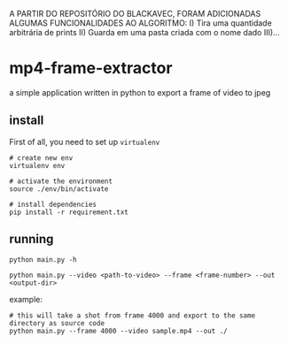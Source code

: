 A PARTIR DO REPOSITÓRIO DO BLACKAVEC, FORAM ADICIONADAS ALGUMAS FUNCIONALIDADES AO ALGORITMO:
I) Tira uma quantidade arbitrária de prints 
II) Guarda em uma pasta criada com o nome dado
III)...


# mp4-frame-extractor
a simple application written in python to export a frame of video to jpeg

## install
First of all, you need to set up `virtualenv`
```
# create new env
virtualenv env

# activate the environment
source ./env/bin/activate

# install dependencies
pip install -r requirement.txt
```

## running
```
python main.py -h

python main.py --video <path-to-video> --frame <frame-number> --out <output-dir>
```

example:
```
# this will take a shot from frame 4000 and export to the same directory as source code
python main.py --frame 4000 --video sample.mp4 --out ./
```
